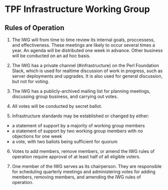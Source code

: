 # TPF Infrastructure Working Group

## Rules of Operation

1. The IWG will from time to time review its internal goals, proccessess, and
   effectiveness.  These meetings are likely to occur several times a year.  An
   agenda will be distributed one week in advance.  Other business will be
   conducted on an ad hoc basis.

2. The IWG has a private channel (#infrastructure) on the Perl Foundation
   Slack, which is used for realtime discussion of work in progress, such as
   server deployments and upgrades.  It is also used for general discussion,
   but not for voting.

3. The IWG has a publicly-archived mailing list for planning meetings,
   discussing group business, and carrying out votes.

4. All votes will be conducted by secret ballot.

5. Infrastructure standards may be established or changed by either:
  * a statement of support by a majority of working group members
  * a statement of support by two working group members with no objections for one week
  * a vote, with two ballots being sufficient for quorum

6. Votes to add members, remove members, or amend the IWG rules of operation
   require approval of at least half of all eligible voters.

7. One member of the IWG serves as its chairperson.  They are responsible for
   scheduling quarterly meetings and administering votes for adding members,
   removing members, and amending the IWG rules of operation.

